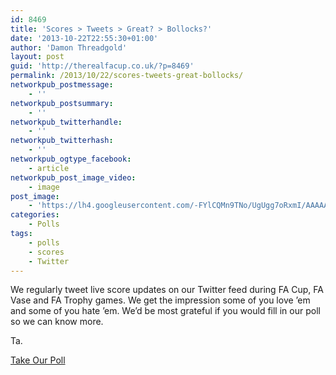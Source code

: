 ```yaml
---
id: 8469
title: 'Scores > Tweets > Great? > Bollocks?'
date: '2013-10-22T22:55:30+01:00'
author: 'Damon Threadgold'
layout: post
guid: 'http://therealfacup.co.uk/?p=8469'
permalink: /2013/10/22/scores-tweets-great-bollocks/
networkpub_postmessage:
    - ''
networkpub_postsummary:
    - ''
networkpub_twitterhandle:
    - ''
networkpub_twitterhash:
    - ''
networkpub_ogtype_facebook:
    - article
networkpub_post_image_video:
    - image
post_image:
    - 'https://lh4.googleusercontent.com/-FYlCQMn9TNo/UgUgg7oRxmI/AAAAAAAACz8/ApwYoTj2foM/w353-h235-no/logo1.jpg'
categories:
    - Polls
tags:
    - polls
    - scores
    - Twitter
---
```


We regularly tweet live score updates on our Twitter feed during FA Cup, FA Vase and FA Trophy games. We get the impression some of you love ’em and some of you hate ’em. We’d be most grateful if you would fill in our poll so we can know more.

Ta.

<a name="pd_a_7498953"></a><div class="CSS_Poll PDS_Poll" id="PDI_container7498953" style="display:inline-block;"></div><div id="PD_superContainer"></div><script charset="UTF-8" src="//static.polldaddy.com/p/7498953.js" type="text/javascript"></script><noscript>[Take Our Poll](https://poll.fm/7498953)</noscript>